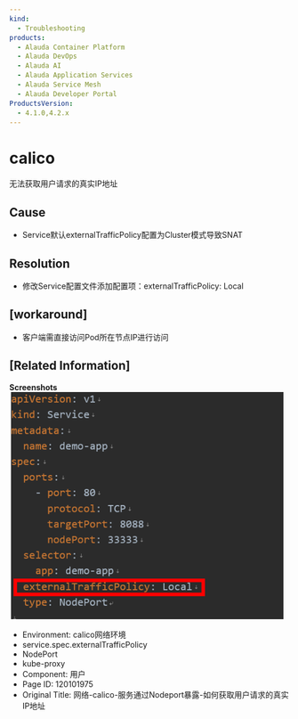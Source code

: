 ```yaml
---
kind:
  - Troubleshooting
products:
  - Alauda Container Platform
  - Alauda DevOps
  - Alauda AI
  - Alauda Application Services
  - Alauda Service Mesh
  - Alauda Developer Portal
ProductsVersion:
  - 4.1.0,4.2.x
---
```

<!-- A type of document that involves encountering a fault, diagnosing it, performing root cause analysis, and providing solutions. -->

# calico

无法获取用户请求的真实IP地址

## Cause
- Service默认externalTrafficPolicy配置为Cluster模式导致SNAT

## Resolution
- 修改Service配置文件添加配置项：externalTrafficPolicy: Local

## [workaround]
- 客户端需直接访问Pod所在节点IP进行访问

## [Related Information]
**Screenshots**
![](assets/wang-luo-calico-fu-wu-tong-guo-nodeportbao-lu-ru-he-huo-qu-yong-hu-qing-qiu-de-z/image2022-7-13_14-49-48.png)
- Environment: calico网络环境
- service.spec.externalTrafficPolicy
- NodePort
- kube-proxy
- Component: 用户
- Page ID: 120101975
- Original Title: 网络-calico-服务通过Nodeport暴露-如何获取用户请求的真实IP地址
